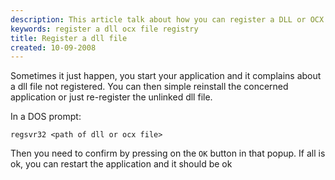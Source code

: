 ```yaml
---
description: This article talk about how you can register a DLL or OCX file.
keywords: register a dll ocx file registry
title: Register a dll file
created: 10-09-2008
---
```


Sometimes it just happen, you start your application and it complains
about a dll file not registered. You can then simple reinstall the
concerned application or just re-register the unlinked dll file.

In a DOS prompt:

    regsvr32 <path of dll or ocx file>

Then you need to confirm by pressing on the `OK` button in that popup. If
all is ok, you can restart the application and it should be ok
